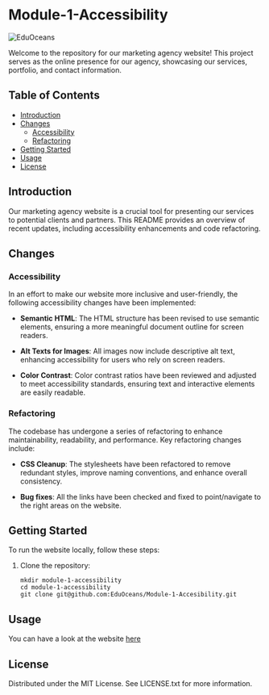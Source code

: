 # Module-1-Accessibility
![EduOceans](https://img.shields.io/badge/Edu-Oceans-blue)

Welcome to the repository for our marketing agency website! This project serves as the online presence for our agency, showcasing our services, portfolio, and contact information.

## Table of Contents

- [Introduction](#introduction)
- [Changes](#changes)
  - [Accessibility](#accessibility)
  - [Refactoring](#refactoring)
- [Getting Started](#getting-started)
- [Usage](#usage)
- [License](#license)

## Introduction

Our marketing agency website is a crucial tool for presenting our services to potential clients and partners. This README provides an overview of recent updates, including accessibility enhancements and code refactoring.

## Changes

### Accessibility

In an effort to make our website more inclusive and user-friendly, the following accessibility changes have been implemented:

- **Semantic HTML**: The HTML structure has been revised to use semantic elements, ensuring a more meaningful document outline for screen readers.

- **Alt Texts for Images**: All images now include descriptive alt text, enhancing accessibility for users who rely on screen readers.

- **Color Contrast**: Color contrast ratios have been reviewed and adjusted to meet accessibility standards, ensuring text and interactive elements are easily readable.


### Refactoring

The codebase has undergone a series of refactoring to enhance maintainability, readability, and performance. Key refactoring changes include:

- **CSS Cleanup**: The stylesheets have been refactored to remove redundant styles, improve naming conventions, and enhance overall consistency.

- **Bug fixes**: All the links have been checked and fixed to point/navigate to the right areas on the website.

## Getting Started

To run the website locally, follow these steps:

1. Clone the repository:
   ```
   mkdir module-1-accessibility
   cd module-1-accessibility
   git clone git@github.com:EduOceans/Module-1-Accesibility.git
   ```

## Usage

You can have a look at the website [here](https://eduoceans.github.io/Module-1-Accesibility/)

## License

Distributed under the MIT License. See LICENSE.txt for more information.
